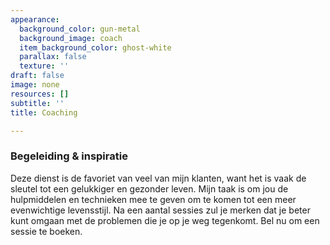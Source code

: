 ```yaml
---
appearance:
  background_color: gun-metal
  background_image: coach
  item_background_color: ghost-white
  parallax: false
  texture: ''
draft: false
image: none
resources: []
subtitle: ''
title: Coaching

---
```



### Begeleiding & inspiratie

Deze dienst is de favoriet van veel van mijn klanten, want het is vaak de sleutel tot een gelukkiger en gezonder leven. Mijn taak is om jou de hulpmiddelen en technieken mee te geven om te komen tot een meer evenwichtige levensstijl. Na een aantal sessies zul je merken dat je beter kunt omgaan met de problemen die je op je weg tegenkomt. Bel nu om een sessie te boeken.
